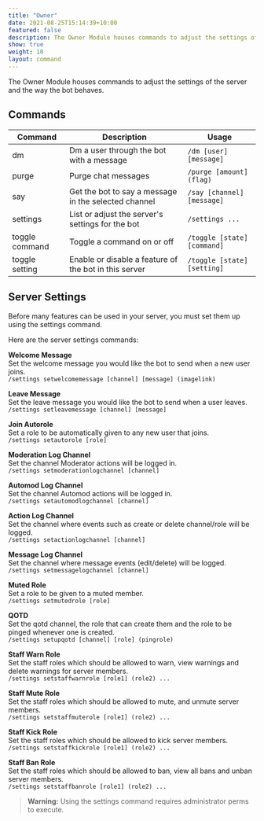 ```yaml
---
title: "Owner"
date: 2021-08-25T15:14:39+10:00
featured: false
description: The Owner Module houses commands to adjust the settings of the server and the way the bot behaves.
show: true
weight: 10
layout: command
---
```


The Owner Module houses commands to adjust the settings of the server and the way the bot behaves.


## Commands

| Command              | Description                                                   | Usage                                  |
| -------------------- | ------------------------------------------------------------- | -------------------------------------- |
| dm                   | Dm a user through the bot with a message                      | `/dm [user] [message]`                 |
| purge                | Purge chat messages                                           | `/purge [amount] (flag)`               |
| say                  | Get the bot to say a message in the selected channel          | `/say [channel] [message]`             |
| settings             | List or adjust the server's settings for the bot              | `/settings ...`                        |
| toggle command       | Toggle a command on or off                                    | `/toggle [state] [command]`            |
| toggle setting       | Enable or disable a feature of the bot in this server         | `/toggle [state] [setting]`            |


## Server Settings

Before many features can be used in your server, you must set them up using the settings command.

Here are the server settings commands:

**Welcome Message**<br/>
Set the welcome message you would like the bot to send when a new user joins.<br/>
`/settings setwelcomemessage [channel] [message] (imagelink)`

**Leave Message**<br/>
Set the leave message you would like the bot to send when a user leaves.<br/>
`/settings setleavemessage [channel] [message]`

**Join Autorole**<br/>
Set a role to be automatically given to any new user that joins.<br/>
`/settings setautorole [role]`

**Moderation Log Channel**<br/>
Set the channel Moderator actions will be logged in.<br/>
`/settings setmoderationlogchannel [channel]`

**Automod Log Channel**<br/>
Set the channel Automod actions will be logged in.<br/>
`/settings setautomodlogchannel [channel]`

**Action Log Channel**<br/>
Set the channel where events such as create or delete channel/role will be logged.<br/>
`/settings setactionlogchannel [channel]`

**Message Log Channel**<br/>
Set the channel where message events (edit/delete) will be logged.<br/>
`/settings setmessagelogchannel [channel]`

**Muted Role**<br/>
Set a role to be given to a muted member.<br/>
`/settings setmutedrole [role]`

**QOTD**<br/>
Set the qotd channel, the role that can create them and the role to be pinged whenever one is created.<br/>
`/settings setupqotd [channel] [role] (pingrole)`

**Staff Warn Role**<br/>
Set the staff roles which should be allowed to warn, view warnings and delete warnings for server members.<br/>
`/settings setstaffwarnrole [role1] (role2) ...`

**Staff Mute Role**<br/>
Set the staff roles which should be allowed to mute, and unmute server members.<br/>
`/settings setstaffmuterole [role1] (role2) ...`

**Staff Kick Role**<br/>
Set the staff roles which should be allowed to kick server members.<br/>
`/settings setstaffkickrole [role1] (role2) ...`

**Staff Ban Role**<br/>
Set the staff roles which should be allowed to ban, view all bans and unban server members.<br/>
`/settings setstaffbanrole [role1] (role2) ...`

> **Warning:** Using the settings command requires administrator perms to execute.
